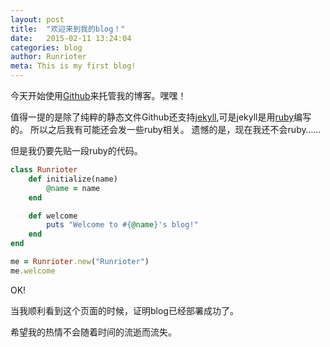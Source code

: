```yaml
---
layout: post
title:  "欢迎来到我的blog！"
date:   2015-02-11 13:24:04
categories: blog
author: Runrioter
meta: This is my first blog!
---
```

今天开始使用[Github][github]来托管我的博客。嘿嘿！

值得一提的是除了纯粹的静态文件Github还支持[jekyll][jekyll],可是jekyll是用[ruby][ruby]编写的。
所以之后我有可能还会发一些ruby相关。
遗憾的是，现在我还不会ruby……

但是我仍要先贴一段ruby的代码。

```ruby
class Runrioter
	def initialize(name)
		@name = name
	end

	def welcome
		puts "Welcome to #{@name}'s blog!"
	end
end

me = Runrioter.new("Runrioter")
me.welcome
```

OK!

当我顺利看到这个页面的时候，证明blog已经部署成功了。

希望我的热情不会随着时间的流逝而流失。

[jekyll]: http://jekyllrb.com
[ruby]: https://www.ruby-lang.org
[github]: https://github.com